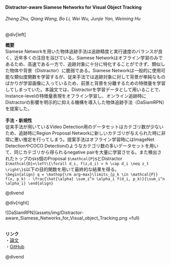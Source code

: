 #### Distractor-aware Siamese Networks for Visual Object Tracking
###### Zheng Zhu, Qiang Wang, Bo Li, Wei Wu, Junjie Yan, Weiming Hu

@div[left]

__概要__<br>
Siamese Networkを用いた物体追跡手法は追跡精度と実行速度のバランスが良く、近年多くの注目を浴びている。Siamese Networkはオフライン学習のみであるため、高速である一方で、追跡対象に十分に特化することができず、類似した物体や背景（Distractor）に脆弱である。Siamese Networkは一般的に使用可能な類似度関数を学習するが、従来手法では追跡対象に対して背景が単純なものばかりが学習画像に入っているため、前景と背景を分離するための特徴量を学習してしまっていた。本論文では、Distractorを学習データとして用いることで、Instance-levelの特徴量表現をオフライン学習し、オンライン追跡時にDistractorの影響を明示的に抑える機構を導入した物体追跡手法（DaSiamRPN）を提案した。<br>
<br>
__手法・新規性__<br>
従来手法が用いているVideo Detection用のデータセットはカテゴリ数が少ないため、追跡時にRegion Proposal Networkに新しいカテゴリが与えられた時に非常に悪い推定を行ってしまう。提案手法はオフライン学習時にはImageNet DetectionやCOCO Detectionのようなカテゴリ数の多いデータセットを用いて、同じカテゴリから得られるnegative pairを大量に学習させる。また検出されたトップの`$k$`個のProposal `$\mathcal{P}$`とDistractor `$\mathcal{D}=\left\{\forall d_i, f(z,d_i) > h \cap d_i \neq z_t \right\}$`以下の目的関数を用いて最終的な結果を得る。<br>
`\begin{align} q = \mathop{\rm arg~max}\limits_{p_k \in \mathcal{P}} f(x, p_k) - \frac{\hat{\alpha} \sum_i^n \alpha_i f(d_i, p_k)}{\sum_i^n \alpha_i} \end{align}`


@divend

@div[right]

![DaSiamRPN](assets/img/Distractor-aware_Siamese_Networks_for_Visual_object_Tracking.png =full)<br>
<br>

__リンク__<br>
・[論文](http://openaccess.thecvf.com/content_ECCV_2018/papers/Zheng_Zhu_Distractor-aware_Siamese_Networks_ECCV_2018_paper.pdf)<br>
・[GitHub](https://github.com/foolwood/DaSiamRPN)<br>

@divend